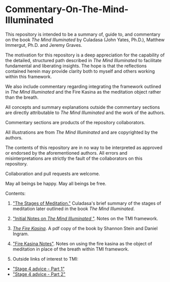 # Commentary-On-The-Mind-Illuminated
This repository is intended to be a summary of, guide to, and
commentary on the book _The Mind Illuminated_ by Culadasa (John Yates,
Ph.D.), Matthew Immergut, Ph.D. and Jeremy Graves.

The motivation for this
repository is a deep appreciation for the capability of the detailed,
structured path described in _The Mind Illuminated_ to facilitate fundamental
and liberating insights.  The hope is that the reflections contained
herein may provide clarity both to myself and others working within
this framework.

We also include commentary regarding integrating the framework
outlined in _The Mind Illuminated_ and the Fire Kasina as the
meditation object rather than the breath.

All concepts and summary explanations outside the commentary sections
are directly attributable to _The Mind Illuminated_ and the work of the
authors.

Commentary sections are products of the repository collaborators.

All illustrations are from _The Mind Illuminated_ and are copyrighted by
the authors.

The contents of this repository are in no way to be interpreted as
approved or endorsed by the aforementioned authors.  All errors and
misinterpretations are strictly the fault of the collaborators on this
repository.

Collaboration and pull requests are welcome.

May all beings be happy.  May all beings be free.

Contents:


1. [ "The Stages of Meditation."](/pdf/LightOnMeditationHandout.pdf)  Culadasa's brief summary of the stages of 
meditation later outlined in the book _The Mind Illuminated_.

2. ["Initial Notes on _The Mind Illuminated_ "](./TMI_notes.md).  Notes on the TMI framework.

3. [ _The Fire Kasina_](/pdf/the-fire-kasina.pdf).  A pdf copy of the book by Shannon Stein and
Daniel Ingram.

4.  ["Fire Kasina Notes"](./fire_kasina_notes.txt).  Notes on using
    the fire kasina as the object of meditation in place of the breath
    within TMI framework.

5.  Outside links of interest to TMI:

   *  ["Stage 4 advice - Part 1"](https://www.reddit.com/r/TheMindIlluminated/comments/77j5tr/tips_for_stage_4/)
   *  ["Stage 4 advice - Part 2"](https://www.reddit.com/r/TheMindIlluminated/comments/7dr2kj/tips_for_stage_4_part_2/)











